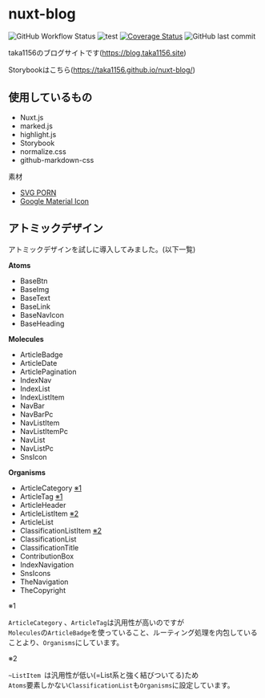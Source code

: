 # nuxt-blog

![GitHub Workflow Status](https://img.shields.io/github/actions/workflow/status/taka1156/nuxt-blog/main.yml?branch=master)
![test](https://github.com/taka1156/nuxt-blog/workflows/test/badge.svg)
[![Coverage Status](https://coveralls.io/repos/github/taka1156/nuxt-blog/badge.svg?branch=master)](https://coveralls.io/github/taka1156/nuxt-blog?branch=master)
![GitHub last commit](https://img.shields.io/github/last-commit/taka1156/nuxt-blog)

taka1156のブログサイトです(https://blog.taka1156.site)

Storybookはこちら(https://taka1156.github.io/nuxt-blog/)

## 使用しているもの
- Nuxt.js
- marked.js
- highlight.js
- Storybook
- normalize.css
- github-markdown-css

素材
- [SVG PORN](https://svgporn.com/)
- [Google Material Icon](https://material.io/resources/icons/?style=baseline)

## アトミックデザイン

アトミックデザインを試しに導入してみました。(以下一覧)


**Atoms**
- BaseBtn
- BaseImg
- BaseText
- BaseLink
- BaseNavIcon
- BaseHeading

**Molecules**
- ArticleBadge
- ArticleDate
- ArticlePagination
- IndexNav
- IndexList
- IndexListItem
- NavBar
- NavBarPc
- NavListItem
- NavListItemPc
- NavList
- NavListPc
- SnsIcon

**Organisms**
- ArticleCategory <a href="#1">※1</a>
- ArticleTag <a href="#1">※1</a>
- ArticleHeader
- ArticleListItem <a href="#2">※2</a>
- ArticleList
- ClassificationListItem <a href="#2">※2</a>
- ClassificationList
- ClassificationTitle
- ContributionBox
- IndexNavigation
- SnsIcons
- TheNavigation
- TheCopyright


<div id="1">※1</div>

`ArticleCategory` 、`ArticleTag`は汎用性が高いのですが<br>
`Molecules`の`ArticleBadge`を使っていること、ルーティング処理を内包していることより、`Organisms`にしています。


<div id="2">※2</div> 

`~ListItem `は汎用性が低い(=List系と強く結びついてる)ため<br>
`Atoms`要素しかない`ClassificationList`も`Organisms`に設定しています。
